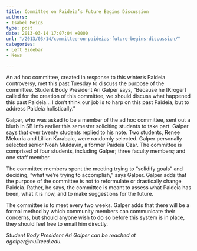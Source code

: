 ```yaml
---
title: Committee on Paideia’s Future Begins Discussion
authors:
- Isabel Meigs
type: post
date: 2013-03-14 17:07:04 +0000
url: "/2013/03/14/committee-on-paideias-future-begins-discussion/"
categories:
- Left Sidebar
- News

---
```

An ad hoc committee, created in response to this winter’s Paideia controversy, met this past Tuesday to discuss the purpose of the committee. Student Body President Ari Galper says, “Because he [Kroger] called for the creation of this committee, we should discuss what happened this past Paideia… I don’t think our job is to harp on this past Paideia, but to address Paideia holistically.”

Galper, who was asked to be a member of the ad hoc committee, sent out a blurb in SB Info earlier this semester soliciting students to take part. Galper says that over twenty students replied to his note. Two students, Renee Mekuria and Lillian Karabaic, were randomly selected. Galper personally selected senior Noah Muldavin, a former Paideia Czar. The committee is comprised of four students, including Galper; three faculty members; and one staff member.

The committee members spent the meeting trying to “solidify goals” and deciding, “what we’re trying to accomplish,” says Galper. Galper adds that the purpose of the committee is not to reformulate or drastically change Paideia. Rather, he says, the committee is meant to assess what Paideia has been, what it is now, and to make suggestions for the future.

The committee is to meet every two weeks. Galper adds that there will be a formal method by which community members can communicate their concerns, but should anyone wish to do so before this system is in place, they should feel free to email him directly.

_Student Body President Ari Galper can be reached at &#x61;&#x67;&#x61;&#x6c;&#x70;&#x65;&#x72;&#x40;<span class="oe_displaynone">null</span>&#x72;&#x65;&#x65;&#x64;&#x2e;&#x65;&#x64;&#x75;._
